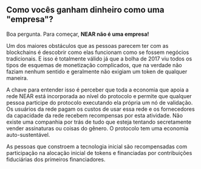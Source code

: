 ## Como vocês ganham dinheiro como uma "empresa"?

Boa pergunta. Para começar, **NEAR não é uma empresa!**

Um dos maiores obstáculos que as pessoas parecem ter com as blockchains é descobrir como elas funcionam como se fossem negócios tradicionais. E isso é totalmente válido já que a bolha de 2017 viu todos os tipos de esquemas de monetização complicados, que na verdade não faziam nenhum sentido e geralmente não exigiam um token de qualquer maneira.

A chave para entender isso é perceber que toda a economia que apoia a rede NEAR está incorporada ao nível do protocolo e permite que qualquer pessoa participe do protocolo executando ela própria um nó de validação. Os usuários da rede pagam os custos de usar essa rede e os fornecedores da capacidade da rede recebem recompensas por esta atividade.  Não existe uma companhia por trás de tudo que esteja tentando secretamente vender assinaturas ou coisas do gênero. O protocolo tem uma economia auto-sustentável.

As pessoas que constroem a tecnologia inicial são recompensadas com participação na alocação inicial de tokens e financiadas por contribuições fiduciárias dos primeiros financiadores.
